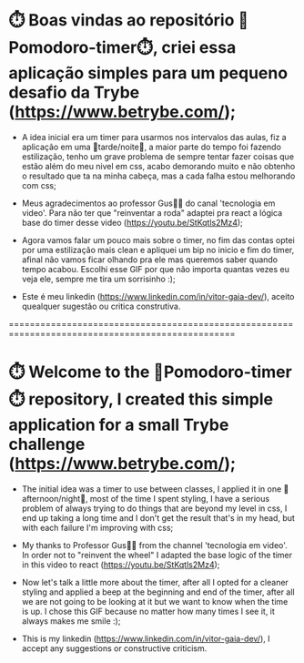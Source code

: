 # ⏱️ Boas vindas ao repositório 🍅Pomodoro-timer⏱️, criei essa aplicação simples para um pequeno desafio da Trybe (https://www.betrybe.com/);

- A idea inicial era um timer para usarmos nos intervalos das aulas, fiz a aplicação em uma 🌅tarde/noite🌃, a maior parte do tempo foi fazendo estilização, tenho um grave problema de sempre tentar fazer coisas que estão além do meu nivel em css, acabo demorando muito e não obtenho o resultado que ta na minha cabeça, mas a cada falha estou melhorando com css;

- Meus agradecimentos ao professor Gus👴🏻 do canal 'tecnologia em video'. Para não ter que "reinventar a roda" adaptei pra react a lógica base do timer desse video (https://youtu.be/StKqtls2Mz4);

- Agora vamos falar um pouco mais sobre o timer, no fim das contas optei por uma estilização mais clean e apliquei um bip no inicio e fim do timer, afinal não vamos ficar olhando pra ele mas queremos saber quando tempo acabou. Escolhi esse GIF por que não importa quantas vezes eu veja ele, sempre me tira um sorrisinho :);

- Este é meu linkedin (https://www.linkedin.com/in/vitor-gaia-dev/), aceito quealquer sugestão ou critica construtiva.

=================================================================================================

# ⏱️ Welcome to the 🍅Pomodoro-timer⏱️ repository, I created this simple application for a small Trybe challenge (https://www.betrybe.com/);

- The initial idea was a timer to use between classes, I applied it in one 🌅afternoon/night🌃, most of the time I spent styling, I have a serious problem of always trying to do things that are beyond my level in css, I end up taking a long time and I don't get the result that's in my head, but with each failure I'm improving with css;

- My thanks to Professor Gus👴🏻 from the channel 'tecnologia em video'. In order not to "reinvent the wheel" I adapted the base logic of the timer in this video to react (https://youtu.be/StKqtls2Mz4);

- Now let's talk a little more about the timer, after all I opted for a cleaner styling and applied a beep at the beginning and end of the timer, after all we are not going to be looking at it but we want to know when the time is up. I chose this GIF because no matter how many times I see it, it always makes me smile :);

- This is my linkedin (https://www.linkedin.com/in/vitor-gaia-dev/), I accept any suggestions or constructive criticism.
